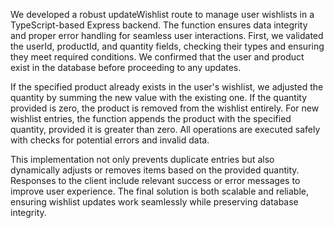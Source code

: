 <!-- i need to create function so my backend can't shutdown when i request for update or post. -->

<!-- i need to test my api so i confirm that there's no error occurs! -->

We developed a robust updateWishlist route to manage user wishlists in a TypeScript-based Express backend. The function ensures data integrity and proper error handling for seamless user interactions. First, we validated the userId, productId, and quantity fields, checking their types and ensuring they meet required conditions. We confirmed that the user and product exist in the database before proceeding to any updates.

If the specified product already exists in the user's wishlist, we adjusted the quantity by summing the new value with the existing one. If the quantity provided is zero, the product is removed from the wishlist entirely. For new wishlist entries, the function appends the product with the specified quantity, provided it is greater than zero. All operations are executed safely with checks for potential errors and invalid data.

This implementation not only prevents duplicate entries but also dynamically adjusts or removes items based on the provided quantity. Responses to the client include relevant success or error messages to improve user experience. The final solution is both scalable and reliable, ensuring wishlist updates work seamlessly while preserving database integrity.